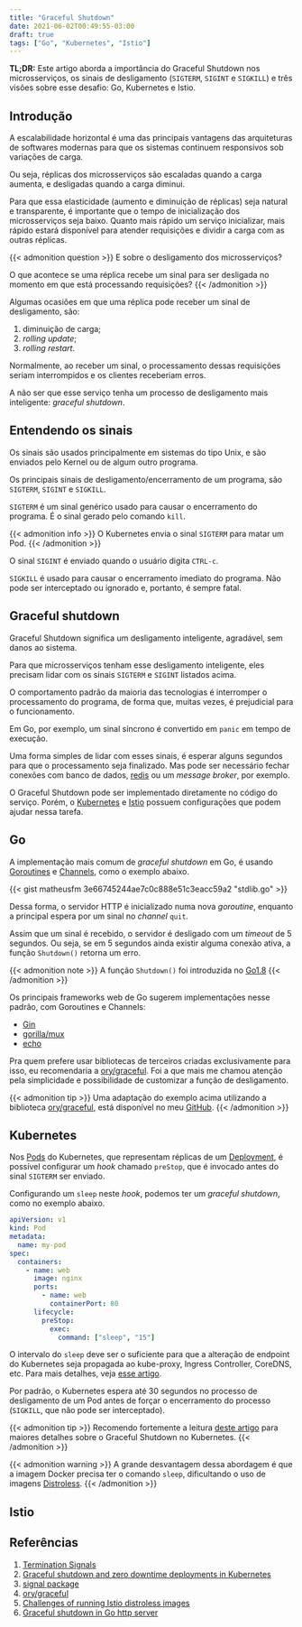 ```yaml
---
title: "Graceful Shutdown"
date: 2021-06-02T00:49:55-03:00
draft: true
tags: ["Go", "Kubernetes", "Istio"]
---
```

**TL;DR:**
Este artigo aborda a importância do Graceful Shutdown nos microsserviços, 
os sinais de desligamento (`SIGTERM`, `SIGINT` e `SIGKILL`) 
e três visões sobre esse desafio: Go, Kubernetes e Istio.
<!--more-->

## Introdução

A escalabilidade horizontal é uma das principais vantagens das arquiteturas de softwares modernas 
para que os sistemas continuem responsivos sob variações de carga. 

Ou seja, réplicas dos microsserviços são escaladas quando a carga aumenta, e desligadas quando a carga diminui.

Para que essa elasticidade (aumento e diminuição de réplicas) seja natural e transparente, 
é importante que o tempo de inicialização dos microsserviços seja baixo.
Quanto mais rápido um serviço inicializar, 
mais rápido estará disponível para atender requisições 
e dividir a carga com as outras réplicas.

{{< admonition question >}}
E sobre o desligamento dos microsserviços?

O que acontece se uma réplica recebe um sinal para ser desligada no momento em que está processando requisições?
{{< /admonition >}}

Algumas ocasiões em que uma réplica pode receber um sinal de desligamento, são:
1. diminuição de carga;
2. _rolling update_;
3. _rolling restart_.

Normalmente, ao receber um sinal, o processamento dessas requisições seriam interrompidos e os clientes receberiam erros.

A não ser que esse serviço tenha um processo de desligamento mais inteligente: _graceful shutdown_.

## Entendendo os sinais

Os sinais são usados principalmente em sistemas do tipo Unix, e são enviados pelo Kernel ou de algum outro programa.

Os principais sinais de desligamento/encerramento de um programa, são `SIGTERM`, `SIGINT` e `SIGKILL`.

`SIGTERM` é um sinal genérico usado para causar o encerramento do programa. É o sinal gerado pelo comando `kill`.

{{< admonition info >}}
O Kubernetes envia o sinal `SIGTERM` para matar um Pod.
{{< /admonition >}}

O sinal `SIGINT` é enviado quando o usuário digita `CTRL-c`.

`SIGKILL` é usado para causar o encerramento imediato do programa. 
Não pode ser interceptado ou ignorado e, portanto, é sempre fatal.

## Graceful shutdown

Graceful Shutdown significa um desligamento inteligente, agradável, sem danos ao sistema.

Para que microsserviços tenham esse desligamento inteligente, eles precisam lidar com os sinais `SIGTERM` e `SIGINT` listados acima.

O comportamento padrão da maioria das tecnologias é interromper o processamento do programa, 
de forma que, muitas vezes, é prejudicial para o funcionamento.

Em Go, por exemplo, um sinal síncrono é convertido em `panic` em tempo de execução.

Uma forma simples de lidar com esses sinais, é esperar alguns segundos para que o processamento seja finalizado. 
Mas pode ser necessário fechar conexões com banco de dados, [redis](https://redis.io/) ou um _message broker_, por exemplo.

O Graceful Shutdown pode ser implementado diretamente no código do serviço.
Porém, o [Kubernetes](https://kubernetes.io/) e [Istio](https://istio.io/) possuem configurações que podem ajudar nessa tarefa.

## Go

A implementação mais comum de _graceful shutdown_ em Go, 
é usando [Goroutines](https://gobyexample.com/goroutines) e [Channels](https://gobyexample.com/channels), como o exemplo abaixo.

{{< gist matheusfm 3e66745244ae7c0c888e51c3eacc59a2 "stdlib.go" >}}

Dessa forma, o servidor HTTP é inicializado numa nova _goroutine_, enquanto a principal espera por um sinal no _channel_ `quit`.

Assim que um sinal é recebido, o servidor é desligado com um _timeout_ de 5 segundos.
Ou seja, se em 5 segundos ainda existir alguma conexão ativa, a função `Shutdown()` retorna um erro.

{{< admonition note >}}
A função `Shutdown()` foi introduzida no [Go1.8](https://golang.org/doc/go1.8#http_shutdown)
{{< /admonition >}}

Os principais frameworks web de Go sugerem implementações nesse padrão, com Goroutines e Channels:
- [Gin](https://github.com/gin-gonic/gin#graceful-shutdown-or-restart)
- [gorilla/mux](https://github.com/gorilla/mux#graceful-shutdown)
- [echo](https://echo.labstack.com/cookbook/graceful-shutdown/)

Pra quem prefere usar bibliotecas de terceiros criadas exclusivamente para isso, 
eu recomendaria a [ory/graceful](https://github.com/ory/graceful). 
Foi a que mais me chamou atenção pela simplicidade e possibilidade de customizar a função de desligamento.

{{< admonition tip >}}
Uma adaptação do exemplo acima utilizando a biblioteca [ory/graceful](https://github.com/ory/graceful), 
está disponível no meu [GitHub](https://github.com/matheusfm/go-graceful/blob/master/ory.go).
{{< /admonition >}}

## Kubernetes

Nos [Pods](https://kubernetes.io/docs/concepts/workloads/pods/) do Kubernetes, 
que representam réplicas de um [Deployment](https://kubernetes.io/docs/concepts/workloads/controllers/deployment/),
é possível configurar um _hook_ chamado `preStop`, que é invocado antes do sinal `SIGTERM` ser enviado.

Configurando um `sleep` neste _hook_, podemos ter um _graceful shutdown_, como no exemplo abaixo.

```yaml
apiVersion: v1
kind: Pod
metadata:
  name: my-pod
spec:
  containers:
    - name: web
      image: nginx
      ports:
        - name: web
          containerPort: 80
      lifecycle:
        preStop:
          exec:
            command: ["sleep", "15"]
```

O intervalo do `sleep` deve ser o suficiente para que a alteração de endpoint do Kubernetes seja propagada ao 
kube-proxy, Ingress Controller, CoreDNS, etc. 
Para mais detalhes, veja [esse artigo](https://learnk8s.io/graceful-shutdown).

Por padrão, o Kubernetes espera até 30 segundos no processo de desligamento de um Pod 
antes de forçar o encerramento do processo (`SIGKILL`, que não pode ser interceptado).

{{< admonition tip >}}
Recomendo fortemente a leitura [deste artigo](https://learnk8s.io/graceful-shutdown) para maiores detalhes 
sobre o Graceful Shutdown no Kubernetes.
{{< /admonition >}}

{{< admonition warning >}}
A grande desvantagem dessa abordagem é que a imagem Docker precisa ter o comando `sleep`, 
dificultando o uso de imagens [Distroless](https://github.com/GoogleContainerTools/distroless).
{{< /admonition >}}

## Istio

## Referências

1. [Termination Signals](https://www.gnu.org/software/libc/manual/html_node/Termination-Signals.html)
2. [Graceful shutdown and zero downtime deployments in Kubernetes](https://learnk8s.io/graceful-shutdown)
3. [signal package](https://pkg.go.dev/os/signal)
4. [ory/graceful](https://github.com/ory/graceful)
5. [Challenges of running Istio distroless images](https://www.solo.io/blog/challenges-of-running-istio-distroless-images/)
6. [Graceful shutdown in Go http server](https://medium.com/honestbee-tw-engineer/gracefully-shutdown-in-go-http-server-5f5e6b83da5a)